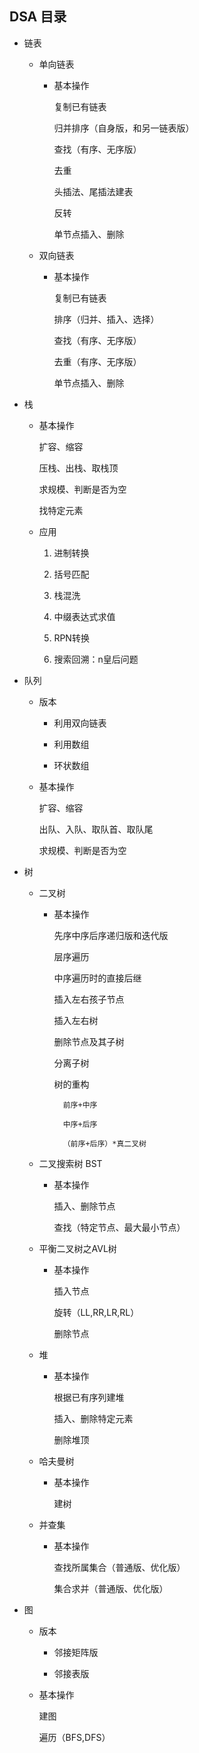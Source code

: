 ## DSA 目录

* 链表
		
	* 单向链表
	
		* 基本操作
	
			复制已有链表
		
			归并排序（自身版，和另一链表版）
				
			查找（有序、无序版）
				
			去重
				
			头插法、尾插法建表
			
			反转
				
			单节点插入、删除
			
	* 双向链表
		
		* 基本操作
			
			复制已有链表
			
			排序（归并、插入、选择）
			
			查找（有序、无序版）
			
			去重（有序、无序版）
			
			单节点插入、删除
				
* 栈
	
	* 基本操作
		
		扩容、缩容
		
		压栈、出栈、取栈顶
		
		求规模、判断是否为空
		
		找特定元素
	
	* 应用
		
		1. 进制转换
		
		2. 括号匹配
		
		3. 栈混洗
		
		4. 中缀表达式求值
		
		5. RPN转换
		
		6. 搜索回溯：n皇后问题
		
* 队列
	
	* 版本
		
		* 利用双向链表
		
		* 利用数组
		
		* 环状数组
	
	* 基本操作
		
		扩容、缩容
		
		出队、入队、取队首、取队尾
		
		求规模、判断是否为空
		
* 树
	
	* 二叉树
		
		* 基本操作
			
			先序中序后序递归版和迭代版
			
			层序遍历
			
			中序遍历时的直接后继
			
			插入左右孩子节点
			
			插入左右树
			
			删除节点及其子树
			
			分离子树
			
			树的重构
				
				前序+中序
				
				中序+后序
				
				（前序+后序）*真二叉树
	
	* 二叉搜索树 BST
		
		* 基本操作
			
			插入、删除节点
			
			查找（特定节点、最大最小节点）
	
	* 平衡二叉树之AVL树
		
		* 基本操作
			
			插入节点
			
			旋转（LL,RR,LR,RL）
			
			删除节点
		
	* 堆
		
		* 基本操作
			
			根据已有序列建堆
			
			插入、删除特定元素
			
			删除堆顶
	
	* 哈夫曼树
		
		* 基本操作
			
			建树
	
	* 并查集
		
		* 基本操作
			
			查找所属集合（普通版、优化版）
			
			集合求并（普通版、优化版）
	
* 图
	
	* 版本
	
		* 邻接矩阵版
	
		* 邻接表版
	
	* 基本操作
		
		建图
		
		遍历（BFS,DFS）
